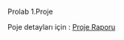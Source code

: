 Prolab 1.Proje

Poje detayları için : [Proje Raporu](https://github.com/sevkikaragol/noktaOkuma-Prolab/blob/main/rapor.pdf)
